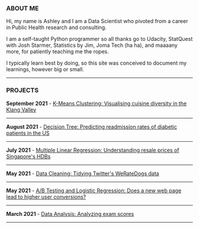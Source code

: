 ### ABOUT ME

Hi, my name is Ashley and I am a Data Scientist who pivoted from a career in Public Health research and consulting. 

I am a self-taught Python programmer so all thanks go to Udacity, StatQuest with Josh Starmer, Statistics by Jim, Joma Tech (ha ha), and maaaany more, for patiently teaching me the ropes. 

I typically learn best by doing, so this site was conceived to document my learnings, however big or small. 

---

### PROJECTS

<b>September 2021</b> - [K-Means Clustering: Visualising cuisine diversity in the Klang Valley](/projects/2021-09-01/cuisine_diversity/2-notebook.html)

---

<b>August 2021</b> - [Decision Tree: Predicting readmission rates of diabetic patients in the US](/projects/2021-08-01/diabetic_readmission_rates/diabetic_readmission_rates.html)

---

<b>July 2021</b> - [Multiple Linear Regression: Understanding resale prices of Singapore's HDBs](/projects/2021-07-01/hdb_resale_prices/hdb_resale_prices.html)

---

<b>May 2021</b> - [Data Cleaning: Tidying Twitter's WeRateDogs data](/projects/2021-05-01/data_cleaning/data_cleaning_twitter.html)

---

<b>May 2021</b> - [A/B Testing and Logistic Regression: Does a new web page lead to higher user conversions?](/projects/2021-05-01/ab_test/ab_test_logistic_regression.html)

---

<b>March 2021</b> - [Data Analysis: Analyzing exam scores](/projects/2021-03-01/data_analysis/data_analysis_exam_scores.html)

---
